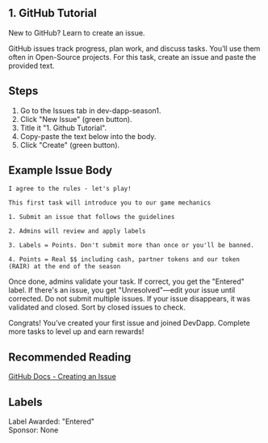 ## 1. GitHub Tutorial

New to GitHub? Learn to create an issue.

GitHub issues track progress, plan work, and discuss tasks. You’ll use them often in Open-Source projects. For this task, create an issue and paste the provided text.

## Steps
1. Go to the Issues tab in dev-dapp-season1.
2. Click "New Issue" (green button).
3. Title it "1. Github Tutorial".
4. Copy-paste the text below into the body.
5. Click "Create" (green button).

## Example Issue Body
```
I agree to the rules - let's play!

This first task will introduce you to our game mechanics

1. Submit an issue that follows the guidelines

2. Admins will review and apply labels

3. Labels = Points. Don't submit more than once or you'll be banned.

4. Points = Real $$ including cash, partner tokens and our token (RAIR) at the end of the season
```

Once done, admins validate your task. If correct, you get the "Entered" label. If there's an issue, you get "Unresolved"—edit your issue until corrected. Do not submit multiple issues. If your issue disappears, it was validated and closed. Sort by closed issues to check.

Congrats! You’ve created your first issue and joined DevDapp. Complete more tasks to level up and earn rewards!

## Recommended Reading 
[GitHub Docs - Creating an Issue](https://docs.github.com/en/issues/tracking-your-work-with-issues/using-issues/creating-an-issue)

## Labels
Label Awarded: "Entered"\
Sponsor: None
